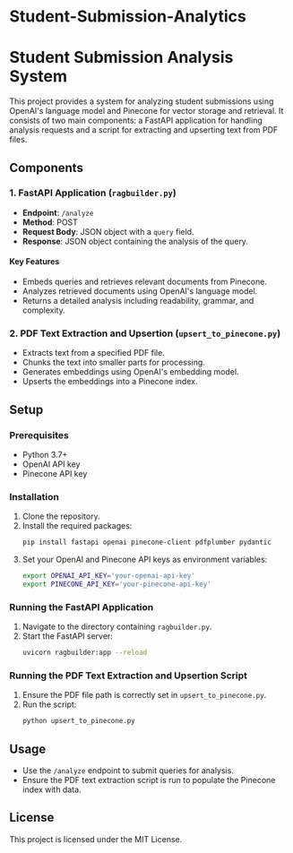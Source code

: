 # Student-Submission-Analytics
# Student Submission Analysis System

This project provides a system for analyzing student submissions using OpenAI's language model and Pinecone for vector storage and retrieval. It consists of two main components: a FastAPI application for handling analysis requests and a script for extracting and upserting text from PDF files.

## Components

### 1. FastAPI Application (`ragbuilder.py`)

- **Endpoint**: `/analyze`
- **Method**: POST
- **Request Body**: JSON object with a `query` field.
- **Response**: JSON object containing the analysis of the query.

#### Key Features

- Embeds queries and retrieves relevant documents from Pinecone.
- Analyzes retrieved documents using OpenAI's language model.
- Returns a detailed analysis including readability, grammar, and complexity.

### 2. PDF Text Extraction and Upsertion (`upsert_to_pinecone.py`)

- Extracts text from a specified PDF file.
- Chunks the text into smaller parts for processing.
- Generates embeddings using OpenAI's embedding model.
- Upserts the embeddings into a Pinecone index.

## Setup

### Prerequisites

- Python 3.7+
- OpenAI API key
- Pinecone API key

### Installation

1. Clone the repository.
2. Install the required packages:
   ```bash
   pip install fastapi openai pinecone-client pdfplumber pydantic
   ```
3. Set your OpenAI and Pinecone API keys as environment variables:
   ```bash
   export OPENAI_API_KEY='your-openai-api-key'
   export PINECONE_API_KEY='your-pinecone-api-key'
   ```

### Running the FastAPI Application

1. Navigate to the directory containing `ragbuilder.py`.
2. Start the FastAPI server:
   ```bash
   uvicorn ragbuilder:app --reload
   ```

### Running the PDF Text Extraction and Upsertion Script

1. Ensure the PDF file path is correctly set in `upsert_to_pinecone.py`.
2. Run the script:
   ```bash
   python upsert_to_pinecone.py
   ```

## Usage

- Use the `/analyze` endpoint to submit queries for analysis.
- Ensure the PDF text extraction script is run to populate the Pinecone index with data.

## License

This project is licensed under the MIT License.
